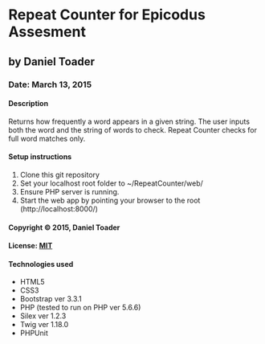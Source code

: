# Repeat Counter for Epicodus Assesment
## by Daniel Toader
### Date: March 13, 2015
#### Description
Returns how frequently a word appears in a given string. The user inputs both the word and the string of words to check. Repeat Counter checks for full word matches only.

#### Setup instructions
1. Clone this git repository
2. Set your localhost root folder to ~/RepeatCounter/web/
3. Ensure PHP server is running.
4. Start the web app by pointing your browser to the root (http://localhost:8000/)  

#### Copyright © 2015, Daniel Toader

#### License: [MIT](https://github.com/twbs/bootstrap/blob/master/LICENSE")  

#### Technologies used
- HTML5
- CSS3
- Bootstrap ver 3.3.1
- PHP (tested to run on PHP ver 5.6.6)
- Silex ver 1.2.3
- Twig ver 1.18.0
- PHPUnit
